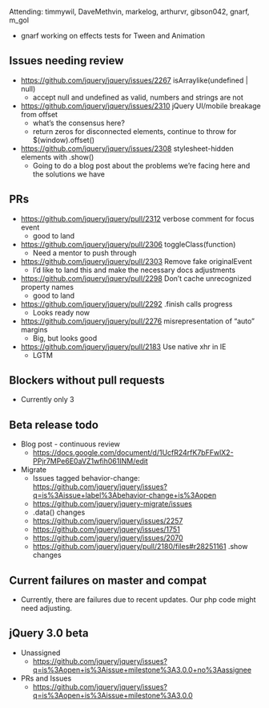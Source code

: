 Attending: timmywil, DaveMethvin, markelog, arthurvr, gibson042, gnarf, m_gol

* gnarf working on effects tests for Tween and Animation

## Issues needing review
* https://github.com/jquery/jquery/issues/2267 isArraylike(undefined | null)
  - accept null and undefined as valid, numbers and strings are not
* https://github.com/jquery/jquery/issues/2310 jQuery UI/mobile breakage from offset
  - what’s the consensus here?
  - return zeros for disconnected elements, continue to throw for $(window).offset()
* https://github.com/jquery/jquery/issues/2308 stylesheet-hidden elements with .show()
  - Going to do a blog post about the problems we’re facing here and the solutions we have

## PRs
* https://github.com/jquery/jquery/pull/2312 verbose comment for focus event
  - good to land
* https://github.com/jquery/jquery/pull/2306 toggleClass(function)
  - Need a mentor to push through
* https://github.com/jquery/jquery/pull/2303 Remove fake originalEvent
  - I’d like to land this and make the necessary docs adjustments
* https://github.com/jquery/jquery/pull/2298 Don’t cache unrecognized property names
  - good to land
* https://github.com/jquery/jquery/pull/2292 .finish calls progress
  - Looks ready now
* https://github.com/jquery/jquery/pull/2276 misrepresentation of “auto” margins
  - Big, but looks good
* https://github.com/jquery/jquery/pull/2183 Use native xhr in IE
  - LGTM

## Blockers without pull requests
* Currently only 3

## Beta release todo
* Blog post - continuous review
  - https://docs.google.com/document/d/1UcfR24rfK7bFFwlX2-PPjr7MPe6E0aVZ1wfih061INM/edit 
* Migrate
  - Issues tagged behavior-change: https://github.com/jquery/jquery/issues?q=is%3Aissue+label%3Abehavior-change+is%3Aopen 
  - https://github.com/jquery/jquery-migrate/issues 
  - .data() changes
  - https://github.com/jquery/jquery/issues/2257
  - https://github.com/jquery/jquery/issues/1751 
  - https://github.com/jquery/jquery/issues/2070 
  - https://github.com/jquery/jquery/pull/2180/files#r28251161 .show changes

## Current failures on master and compat
* Currently, there are failures due to recent updates. Our php code might need adjusting.

## jQuery 3.0 beta
* Unassigned
  - https://github.com/jquery/jquery/issues?q=is%3Aopen+is%3Aissue+milestone%3A3.0.0+no%3Aassignee
* PRs and Issues
  - https://github.com/jquery/jquery/issues?q=is%3Aopen+is%3Aissue+milestone%3A3.0.0
